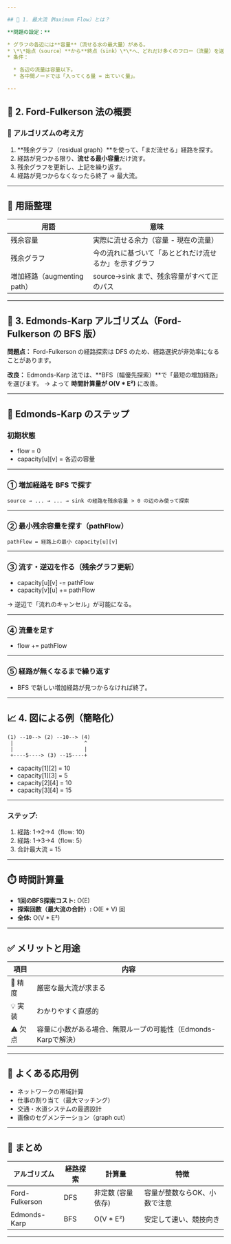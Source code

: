 ```yaml
---

## 🧠 1. 最大流（Maximum Flow）とは？

**問題の設定：**

* グラフの各辺には**容量**（流せる水の最大量）がある。
* \*\*始点（source）**から**終点（sink）\*\*へ、どれだけ多くのフロー（流量）を送れるかを求める。
* 条件：

  * 各辺の流量は容量以下。
  * 各中間ノードでは「入ってくる量 = 出ていく量」。

---
```


## 🚰 2. Ford-Fulkerson 法の概要

### 🔁 アルゴリズムの考え方

1. \*\*残余グラフ（residual graph）\*\*を使って、「まだ流せる」経路を探す。
2. 経路が見つかる限り、**流せる最小容量**だけ流す。
3. 残余グラフを更新し、上記を繰り返す。
4. 経路が見つからなくなったら終了 → 最大流。

---

## 📘 用語整理

| 用語                        | 意味                                                   |
| --------------------------- | ------------------------------------------------------ |
| 残余容量                    | 実際に流せる余力（容量 - 現在の流量）                  |
| 残余グラフ                  | 今の流れに基づいて「あとどれだけ流せるか」を示すグラフ |
| 増加経路（augmenting path） | source→sink まで、残余容量がすべて正のパス             |

---

## 🧩 3. Edmonds-Karp アルゴリズム（Ford-Fulkerson の BFS 版）

**問題点：**
Ford-Fulkerson の経路探索は DFS のため、経路選択が非効率になることがあります。

**改良：**
Edmonds-Karp 法では、\*\*BFS（幅優先探索）\*\*で「最短の増加経路」を選びます。
→ よって **時間計算量が O(V \* E²)** に改善。

---

## 🔄 Edmonds-Karp のステップ

### 初期状態

- flow = 0
- capacity\[u]\[v] = 各辺の容量

---

### ① 増加経路を BFS で探す

```text
source → ... → ... → sink の経路を残余容量 > 0 の辺のみ使って探索
```

---

### ② 最小残余容量を探す（pathFlow）

```text
pathFlow = 経路上の最小 capacity[u][v]
```

---

### ③ 流す・逆辺を作る（残余グラフ更新）

- capacity\[u]\[v] -= pathFlow
- capacity\[v]\[u] += pathFlow

→ 逆辺で「流れのキャンセル」が可能になる。

---

### ④ 流量を足す

- flow += pathFlow

---

### ⑤ 経路が無くなるまで繰り返す

- BFS で新しい増加経路が見つからなければ終了。

---

## 📈 4. 図による例（簡略化）

```
(1) --10--> (2) --10--> (4)
 |                       ^
 |                       |
 +----5----> (3) --15----+
```

- capacity\[1]\[2] = 10
- capacity\[1]\[3] = 5
- capacity\[2]\[4] = 10
- capacity\[3]\[4] = 15

---

### ステップ:

1. 経路: 1→2→4（flow: 10）
2. 経路: 1→3→4（flow: 5）
3. 合計最大流 = 15

---

## ⏱️ 時間計算量

- **1回のBFS探索コスト:** O(E)
- **探索回数（最大流の合計）:** O(E \* V) 回
- **全体:** O(V \* E²)

---

## ✅ メリットと用途

| 項目    | 内容                                                           |
| ------- | -------------------------------------------------------------- |
| 🔧 精度 | 厳密な最大流が求まる                                           |
| 💡 実装 | わかりやすく直感的                                             |
| ⚠️ 欠点 | 容量に小数がある場合、無限ループの可能性（Edmonds-Karpで解決） |

---

## 🎯 よくある応用例

- ネットワークの帯域計算
- 仕事の割り当て（最大マッチング）
- 交通・水道システムの最適設計
- 画像のセグメンテーション（graph cut）

---

## 📌 まとめ

| アルゴリズム   | 経路探索 | 計算量            | 特徴                         |
| -------------- | -------- | ----------------- | ---------------------------- |
| Ford-Fulkerson | DFS      | 非定数 (容量依存) | 容量が整数ならOK、小数で注意 |
| Edmonds-Karp   | BFS      | O(V \* E²)        | 安定して速い、競技向き       |

---
